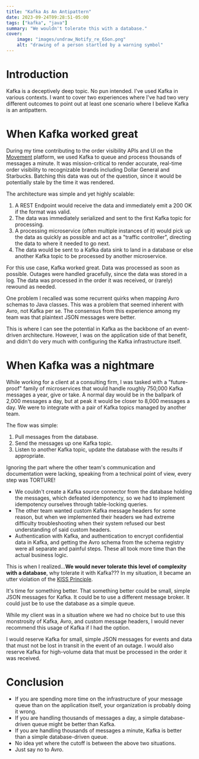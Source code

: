 ```yaml
---
title: "Kafka As An Antipattern"
date: 2023-09-24T09:28:51-05:00
tags: ["kafka", "java"]
summary: "We wouldn't tolerate this with a database."
cover:
    image: "images/undraw_Notify_re_65on.png"
    alt: "drawing of a person startled by a warning symbol"
---
```


# Introduction

Kafka is a deceptively deep topic. No pun intended. I've used Kafka in various contexts. I want to cover two experiences
where I've had two very different outcomes to point out at least one scenario where I believe Kafka is an antipattern.

# When Kafka worked great

During my time contributing to the order visibility APIs and UI on the [Movement](https://joinmovement.project44.com/) platform, we used Kafka to queue and process thousands of messages a minute. It was mission-critical to render accurate, real-time order visibility to recognizable brands including Dollar General and Starbucks. Batching this data was out of
the question, since it would be potentially stale by the time it was rendered.

The architecture was simple and yet highly scalable:

1. A REST Endpoint would receive the data and immediately emit a 200 OK if the format was valid.
2. The data was immediately serialized and sent to the first Kafka topic for processing.
3. A processing microservice (often multiple instances of it) would pick up the data as quickly as possible and act as
    a "traffic controller", directing the data to where it needed to go next.
4. The data would be sent to a Kafka data sink to land in a database or else another Kafka topic to be processed by another microservice.

For this use case, Kafka worked great. Data was processed as soon as possible. Outages were handled gracefully, since the data was stored in a log. The data was processed in the order it was received, or (rarely) rewound as needed.

One problem I recalled was some recurrent quirks when mapping Avro schemas to Java classes. This was a problem that seemed
inherent with Avro, not Kafka per se. The consensus from this experience among my team was that plaintext JSON
messages were better.

This is where I can see the potential in Kafka as the backbone of an event-driven architecture. However, I was on the
application side of that benefit, and didn't do very much with configuring the Kafka infrastructure itself.

# When Kafka was a nightmare

While working for a client at a consulting firm, I was tasked with a "future-proof" family of microservices that would
handle roughly 750,000 Kafka messages a year, give or take. A normal day would be in the ballpark of 2,000 messages a day,
but at peak it would be closer to 8,000 messages a day. We were to integrate with a pair of Kafka topics managed by
another team.

The flow was simple:
1. Pull messages from the database.
2. Send the messages up one Kafka topic.
3. Listen to another Kafka topic, update the database with the results if appropriate.

Ignoring the part where the other team's communication and documentation were lacking, speaking from a technical
point of view, every step was TORTURE!
- We couldn't create a Kafka source connector from the database holding the messages, which defeated idempotency,
so we had to implement idempotency ourselves through table-locking queries.
- The other team wanted custom Kafka message headers for some reason, but when we implemented their headers we had extreme
difficulty troubleshooting when their system refused our best understanding of said custom headers.
- Authentication with Kafka, and authentication to encrypt confidential data in Kafka, and getting the Avro schema
from the schema registry were all separate and painful steps. These all took more time than the actual business logic.

This is when I realized...**We would never tolerate this level of complexity with a database**, why tolerate it with
Kafka??? In my situation, it became an utter violation of the
[KISS Principle](https://en.wikipedia.org/wiki/KISS_principle).

It's time for something better. That something better could be small, simple JSON messages for Kafka. It could
be to use a different message broker. It could just be to use the database as a simple queue.

While my client was in a situation where we had no choice but to use this monstrosity of Kafka, Avro, and custom
message headers, I would never recommend this usage of Kafka if I had the option.

I would reserve Kafka for small, simple JSON messages for events and data that must not be lost in transit in the event
of an outage. I would also reserve Kafka for high-volume data that must be processed in the order it was received.

# Conclusion
- If you are spending more time on the infrastructure of your message queue than on the application itself,
your organization is probably doing it wrong.
- If you are handling thousands of messages a day, a simple database-driven queue might be better than Kafka.
- If you are handling thousands of messages a minute, Kafka is better than a simple database-driven queue.
- No idea yet where the cutoff is between the above two situations.
- Just say no to Avro.